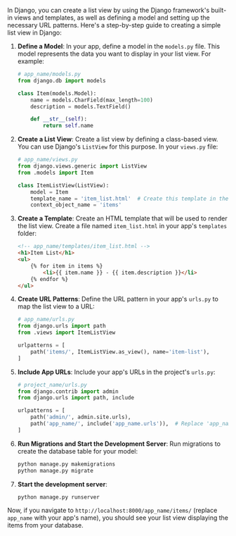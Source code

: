 In Django, you can create a list view by using the Django framework's built-in views and templates, as well as defining a model and setting up the necessary URL patterns. Here's a step-by-step guide to creating a simple list view in Django:

1. **Define a Model**:
   In your app, define a model in the `models.py` file. This model represents the data you want to display in your list view. For example:

   ```python
   # app_name/models.py
   from django.db import models

   class Item(models.Model):
       name = models.CharField(max_length=100)
       description = models.TextField()

       def __str__(self):
           return self.name
   ```

3. **Create a List View**:
   Create a list view by defining a class-based view. You can use Django's `ListView` for this purpose. In your `views.py` file:

   ```python
   # app_name/views.py
   from django.views.generic import ListView
   from .models import Item

   class ItemListView(ListView):
       model = Item
       template_name = 'item_list.html'  # Create this template in the next step
       context_object_name = 'items'
   ```

4. **Create a Template**:
   Create an HTML template that will be used to render the list view. Create a file named `item_list.html` in your app's `templates` folder:

   ```html
   <!-- app_name/templates/item_list.html -->
   <h1>Item List</h1>
   <ul>
       {% for item in items %}
           <li>{{ item.name }} - {{ item.description }}</li>
       {% endfor %}
   </ul>
   ```

5. **Create URL Patterns**:
   Define the URL pattern in your app's `urls.py` to map the list view to a URL:

   ```python
   # app_name/urls.py
   from django.urls import path
   from .views import ItemListView

   urlpatterns = [
       path('items/', ItemListView.as_view(), name='item-list'),
   ]
   ```

6. **Include App URLs**:
   Include your app's URLs in the project's `urls.py`:

   ```python
   # project_name/urls.py
   from django.contrib import admin
   from django.urls import path, include

   urlpatterns = [
       path('admin/', admin.site.urls),
       path('app_name/', include('app_name.urls')),  # Replace 'app_name' with your app's name
   ]
   ```

7. **Run Migrations and Start the Development Server**:
   Run migrations to create the database table for your model:

   ```bash
   python manage.py makemigrations
   python manage.py migrate
   ```

8. **Start the development server**:

   ```bash
   python manage.py runserver
   ```

Now, if you navigate to `http://localhost:8000/app_name/items/` (replace `app_name` with your app's name), you should see your list view displaying the items from your database.
